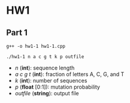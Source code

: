 # HW1
## Part 1
`g++ -o hw1-1 hw1-1.cpp`

`./hw1-1 n a c g t k p outfile`

* *n* (**int**): sequence length
* *a c g t* (**int**): fraction of letters A, C, G, and T
* *k* (**int**): number of sequences
* *p* (**float** [0:1]): mutation probability
* *outfile* (**string**): output file
